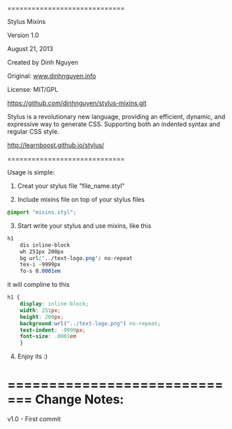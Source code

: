 =============================

Stylus Mixins

Version 1.0

August 21, 2013

Created by Dinh Nguyen

Original: www.dinhnguyen.info

License: MIT/GPL

https://github.com/dinhnguyen/stylus-mixins.git

Stylus is a revolutionary new language, providing an efficient, dynamic, and expressive way to generate CSS. Supporting both an indented syntax and regular CSS style.

http://learnboost.github.io/stylus/

=============================

Usage is simple:

1) Creat your stylus file "file_name.styl"

2) Include mixins file on top of your stylus files

```css
@import "mixins.styl";
```

3) Start write your stylus and use mixins, like this

```css
h1
	dis inline-block
	wh 251px 200px
	bg url('../text-logo.png') no-repeat
	tex-i -9999px
	fo-s 0.0001em
```

it will compline to this 

```css
h1 {
	display: inline-block;
	width: 251px;
	height: 200px;
	background:url("../text-logo.png") no-repeat;
	text-indent: -9999px;
	font-size: .0001em
	}
```

4) Enjoy its :)

=============================
Change Notes:
=============================

v1.0
	- First commit


